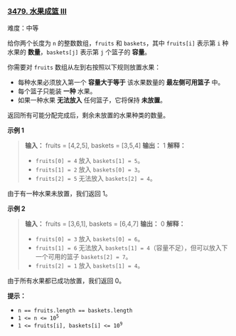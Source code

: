 ### [3479\. 水果成篮 III](https://leetcode.cn/problems/fruits-into-baskets-iii/)

难度：中等

给你两个长度为 `n` 的整数数组，`fruits` 和 `baskets`，其中 `fruits[i]` 表示第 `i` 种水果的 **数量**，`baskets[j]` 表示第 `j` 个篮子的 **容量**。

你需要对 `fruits` 数组从左到右按照以下规则放置水果：

- 每种水果必须放入第一个 **容量大于等于** 该水果数量的 **最左侧可用篮子** 中。
- 每个篮子只能装 **一种** 水果。
- 如果一种水果 **无法放入** 任何篮子，它将保持 **未放置**。

返回所有可能分配完成后，剩余未放置的水果种类的数量。

**示例 1**

> **输入：** fruits = [4,2,5], baskets = [3,5,4]
> **输出：** 1
> **解释：**
>
> - `fruits[0] = 4` 放入 `baskets[1] = 5`。
> - `fruits[1] = 2` 放入 `baskets[0] = 3`。
> - `fruits[2] = 5` 无法放入 `baskets[2] = 4`。

由于有一种水果未放置，我们返回 $1$。

**示例 2**

> **输入：** fruits = [3,6,1], baskets = [6,4,7]
> **输出：** 0
> **解释：**
>
> - `fruits[0] = 3` 放入 `baskets[0] = 6`。
> - `fruits[1] = 6` 无法放入 `baskets[1] = 4`（容量不足），但可以放入下一个可用的篮子 `baskets[2] = 7`。
> - `fruits[2] = 1` 放入 `baskets[1] = 4`。

由于所有水果都已成功放置，我们返回 $0$。

**提示：**

- `n == fruits.length == baskets.length`
- <code>1 <= n <= 10<sup>5</sup></code>
- <code>1 <= fruits[i], baskets[i] <= 10<sup>9</sup></code>
